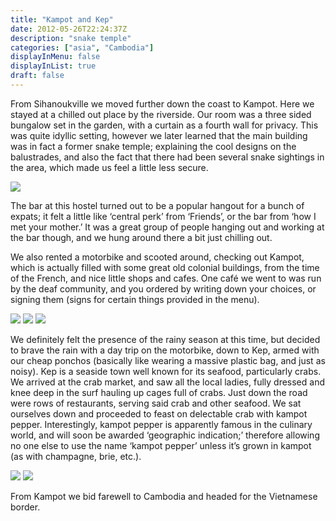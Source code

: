```yaml
---
title: "Kampot and Kep"
date: 2012-05-26T22:24:37Z
description: "snake temple"
categories: ["asia", "Cambodia"]
displayInMenu: false
displayInList: true
draft: false
---
```


From Sihanoukville we moved further down the coast to Kampot. Here we stayed at a chilled out place by the riverside. Our room was a three sided bungalow set in the garden, with a curtain as a fourth wall for privacy. This was quite idyllic setting, however we later learned that the main building was in fact a former snake temple; explaining the cool designs on the balustrades, and also the fact that there had been several snake sightings in the area, which made us feel a little less secure.

![](/kampot/kampot1.jpg)

 The bar at this hostel turned out to be a popular hangout for a bunch of expats; it felt a little like ‘central perk’ from ‘Friends’, or the bar from ‘how I met your mother.’ It was a great group of people hanging out and working at the bar though, and we hung around there a bit just chilling out.

We also rented a motorbike and scooted around, checking out Kampot, which is actually filled with some great old colonial buildings, from the time of the French, and nice little shops and cafes. One café we went to was run by the deaf community, and you ordered by writing down your choices, or signing them (signs for certain things provided in the menu).



![](/kampot/kampot2.jpg)
![](/kampot/kampot3.jpg)
![](/kampot/kampot4.jpg)

We definitely felt the presence of the rainy season at this time, but decided to brave the rain with a day trip on the motorbike, down to Kep, armed with our cheap ponchos (basically like wearing a massive plastic bag, and just as noisy). Kep is a seaside town well known for its seafood, particularly crabs. We arrived at the crab market, and saw all the local ladies, fully dressed and knee deep in the surf hauling up cages full of crabs. Just down the road were rows of restaurants, serving said crab and other seafood. We sat ourselves down and proceeded to feast on delectable crab with kampot pepper. Interestingly, kampot pepper is apparently famous in the culinary world, and will soon be awarded ‘geographic indication;’ therefore allowing no one else to use the name ‘kampot pepper’ unless it’s grown in kampot (as with champagne, brie, etc.).

![](/kampot/kampot5.jpg)
![](/kampot/kampot6.jpg)

 From Kampot we bid farewell to Cambodia and headed for the Vietnamese border.
